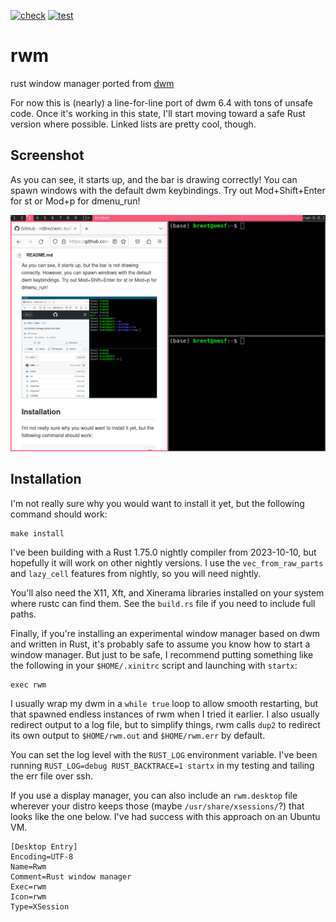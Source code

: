 [![check](https://github.com/ntBre/rwm/actions/workflows/check.yml/badge.svg)](https://github.com/ntBre/rwm/actions/workflows/check.yml)
[![test](https://github.com/ntBre/rwm/actions/workflows/test.yml/badge.svg)](https://github.com/ntBre/rwm/actions/workflows/test.yml)

# rwm
rust window manager ported from [dwm](https://dwm.suckless.org/)

For now this is (nearly) a line-for-line port of dwm 6.4 with tons of unsafe
code. Once it's working in this state, I'll start moving toward a safe Rust
version where possible. Linked lists are pretty cool, though.

## Screenshot
As you can see, it starts up, and the bar is drawing correctly! You can spawn
windows with the default dwm keybindings. Try out Mod+Shift+Enter for st or
Mod+p for dmenu_run!

![Screenshot](screenshot.png)

## Installation
I'm not really sure why you would want to install it yet, but the following
command should work:

``` shell
make install
```

I've been building with a Rust 1.75.0 nightly compiler from 2023-10-10, but
hopefully it will work on other nightly versions. I use the `vec_from_raw_parts`
and `lazy_cell` features from nightly, so you will need nightly.

You'll also need the X11, Xft, and Xinerama libraries installed on your system
where rustc can find them. See the `build.rs` file if you need to include full
paths.

Finally, if you're installing an experimental window manager based on dwm and
written in Rust, it's probably safe to assume you know how to start a window
manager. But just to be safe, I recommend putting something like the following
in your `$HOME/.xinitrc` script and launching with `startx`:

``` shell
exec rwm
```

I usually wrap my dwm in a `while true` loop to allow smooth restarting, but
that spawned endless instances of rwm when I tried it earlier. I also usually
redirect output to a log file, but to simplify things, rwm calls `dup2` to
redirect its own output to `$HOME/rwm.out` and `$HOME/rwm.err` by default.

You can set the log level with the `RUST_LOG` environment variable. I've been
running `RUST_LOG=debug RUST_BACKTRACE=1 startx` in my testing and tailing the
err file over ssh.

If you use a display manager, you can also include an `rwm.desktop` file
wherever your distro keeps those (maybe `/usr/share/xsessions/`?) that looks
like the one below. I've had success with this approach on an Ubuntu VM.

``` shell
[Desktop Entry]
Encoding=UTF-8
Name=Rwm
Comment=Rust window manager
Exec=rwm
Icon=rwm
Type=XSession
```

